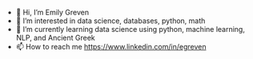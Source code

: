 - 👋 Hi, I’m Emily Greven
- 👀 I’m interested in data science, databases, python, math
- 🌱 I’m currently learning data science using python, machine learning, NLP, and Ancient Greek
- 📫 How to reach me https://www.linkedin.com/in/egreven

<!---
egreven/egreven is a ✨ special ✨ repository because its `README.md` (this file) appears on your GitHub profile.
You can click the Preview link to take a look at your changes.
--->
